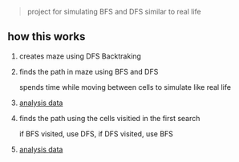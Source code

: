 > project for simulating BFS and DFS similar to real life

## how this works
1. creates maze using DFS Backtraking

2. finds the path in maze using BFS and DFS

   spends time while moving between cells to simulate like real life

3. [analysis data](https://github.com/meozigoon/maze_data_analysis)

4. finds the path using the cells visitied in the first search

   if BFS visited, use DFS, if DFS visited, use BFS

5. [analysis data](https://github.com/meozigoon/maze_data_analysis)
